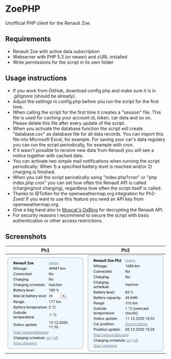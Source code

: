 # ZoePHP
Unofficial PHP client for the Renault Zoe.

## Requirements
* Renault Zoe with active data subscription
* Webserver with PHP 5.3 (or newer) and cURL installed
* Write permissions for the script in its own folder

## Usage instructions
* If you work from GitHub, download config.php and make sure it is in .gitignore (should be already).
* Adjust the settings in config.php before you run the script for the first time.
* When calling the script for the first time it creates a "session" file. This file is used for caching your account id, token, car data and so on. Please delete this file after every update of the script.
* When you activate the database function the script will create "database.csv" as database file for all data records. You can import this file into Microsoft Excel, for example. For saving your car's data regulary you can run the script periodically, for example with cron.
* If it wasn't possible to receive new data from Renault you will see a notice together with cached data.
* You can activate two simple mail notifications when running the script periodically: When 1) a specified battery level is reached and/or 2) charging is finished.
* When you call the script periodically using "index.php?cron" or "php index.php cron" you can set how often the Renault API is called (charging/not charging), regardless how often the script itself is called.
* Thanks to @ToKen for the openweathermap.org integration for Ph2-Zoes! If you want to use this feature you need an API key from openweathermap.org.
* Give a big hand also to [Muscat's OxBlog](https://muscatoxblog.blogspot.com/2019/07/delving-into-renaults-new-api.html) for decrypting the Renault API.
* For security reasons I recommend to secure the script with basic authentication or other access restrictions.

## Screenshots
Ph1 | Ph2
------------ | -------------
![Screenshot Ph1](screenshot_ph1.png) | ![Screenshot Ph2](screenshot_ph2.png)
